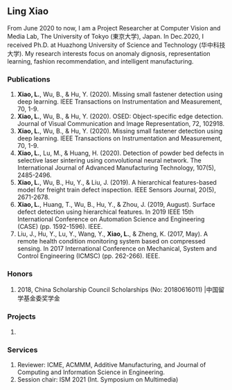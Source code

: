 ## Ling Xiao

From June 2020 to now, I am a Project Researcher at Computer Vision and Media Lab, The University of Tokyo (東京大学), Japan. In Dec.2020, I received Ph.D. at Huazhong University of Science and Technology (华中科技大学). My research interests focus on anomaly dignosis, representation learning, fashion recommendation, and intelligent manufacturing.


### Publications
1. **Xiao, L.**, Wu, B., & Hu, Y. (2020). Missing small fastener detection using deep learning. IEEE Transactions on Instrumentation and Measurement, 70, 1-9.
2. **Xiao, L.**, Wu, B., & Hu, Y. (2020). OSED: Object-specific edge detection. Journal of Visual Communication and Image Representation, 72, 102918.
3. **Xiao, L.**, Wu, B., & Hu, Y. (2020). Missing small fastener detection using deep learning. IEEE Transactions on Instrumentation and Measurement, 70, 1-9.
4. **Xiao, L.**, Lu, M., & Huang, H. (2020). Detection of powder bed defects in selective laser sintering using convolutional neural network. The International Journal of Advanced Manufacturing Technology, 107(5), 2485-2496.
5. **Xiao, L.**, Wu, B., Hu, Y., & Liu, J. (2019). A hierarchical features-based model for freight train defect inspection. IEEE Sensors Journal, 20(5), 2671-2678.
6. **Xiao, L.**, Huang, T., Wu, B., Hu, Y., & Zhou, J. (2019, August). Surface defect detection using hierarchical features. In 2019 IEEE 15th International Conference on Automation Science and Engineering (CASE) (pp. 1592-1596). IEEE.
7. Liu, J., Hu, Y., Lu, Y., Wang, Y., **Xiao, L.**, & Zheng, K. (2017, May). A remote health condition monitoring system based on compressed sensing. In 2017 International Conference on Mechanical, System and Control Engineering (ICMSC) (pp. 262-266). IEEE.

### Honors

1. 2018, China Scholarship Council Scholarships (No: 20180616011) \|中国留学基金委奖学金

### Projects
1. 


### Services
1. Reviewer: ICME, ACMMM, Additive Manufacturing, and Journal of Computing and Information Science in Engineering.
2. Session chair: ISM 2021 (Int. Symposium on Multimedia)
